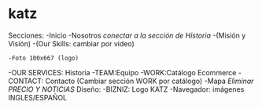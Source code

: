 # katz

Secciones:
  -Inicio
  -Nosotros *conectar a la sección de Historia*
    -(Misión y Visión)
    -(Our Skills: cambiar por video)
  
    -Foto 100x667 (logo)
  -OUR SERVICES: Historia
  -TEAM:Equipo
  -WORK:Catálogo Ecommerce
  -CONTACT: Contacto (Cambiar sección WORK por catálogo)
    -Mapa
  *Eliminar PRECIO Y NOTICIAS*
Diseño:
-BIZNIZ: Logo KATZ
-Navegador: imágenes
INGLES/ESPAÑOL
